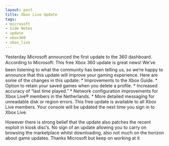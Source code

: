 ```yaml
---
layout: post
title: Xbox Live Update
tags:
- microsoft
- Side Notes
- update
- xbox360
- xbox_live
---
```

Yesterday Microsoft announced the first update to the 360 dashboard. According to Microsoft:
This free Xbox 360 update is great news! We’ve been listening to what the community has been telling us, so we’re happy to announce that this update will improve your gaming experience.
Here are some of the changes in this update:
    * Improvements to the Xbox Guide.
    * Option to retain your saved games when you delete a profile.
    * Increased accuracy of “last time played.”
    * Network configuration improvements for Xbox Live® members in the Netherlands.
    * More detailed messaging for unreadable disk or region errors.
This free update is available to all Xbox Live members. Your console will be updated the next time you sign in to Xbox Live.

However there is strong belief that the update also patches the recent exploit in kiosk disc’s. No sign of an update allowing you to carry on browsing the marketplace whilst downloading, also not much on the horizon about game updates. Thanks Microsoft but keep on working at it
